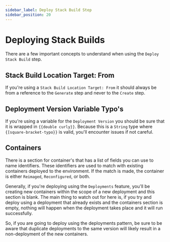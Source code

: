 ```yaml
---
sidebar_label: Deploy Stack Build Step
sidebar_position: 20
---
```


# Deploying Stack Builds

There are a few important concepts to understand when using the `Deploy Stack Build` step.


## Stack Build Location Target: From 
If you're using a `Stack Build Location Target: From` it should always be from a reference to the `Generate` step and never to the `Create` step. 


## Deployment Version Variable Typo's
If you're using a variable for the `Deployment Version` you should be sure that it is wrapped in `{{double curly}}`.  Because this is a `String` type where `{[square-bracket-typo}}` is valid, you'll encounter issues if not careful.

## Containers 
There is a section for container's that has a list of fields you can use to name identifiers.  These identifiers are used to match with existing containers deployed to the environment.  If the match is made, the container is either `Reimaged`, `Reconfigured`, or both.  

Generally, if you're deploying using the `Deployments` feature, you'll be creating new containers within the scope of a new deployment and this section is blank.  The main thing to watch out for here is, if you try and deploy using a deployment that already exists and the containers section is empty, nothing will happen when the deployment takes place and it will run successfully.  

So, if you are going to deploy using the deployments pattern, be sure to be aware that duplicate deployments to the same version will likely result in a non-deployment of the new containers.